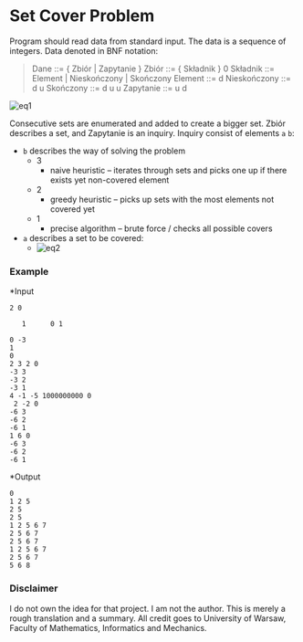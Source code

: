# Set Cover Problem

Program should read data from standard input. The data is a sequence of integers.
Data denoted in BNF notation:
> Dane ::= { Zbiór | Zapytanie }
> Zbiór ::= { Składnik } 0
> Składnik ::= Element | Nieskończony | Skończony
> Element ::= d
> Nieskończony ::= d u
> Skończony ::= d u u
> Zapytanie ::= u d

![eq1](https://latex.codecogs.com/gif.latex?d&space;\in&space;\mathbb{N}\setminus&space;\{0\}&space;\\&space;but&space;\&space;d&space;\&space;in&space;\&space;Zapytanie&space;\&space;\in&space;\{1,2,3\}\\&space;u&space;\in&space;\mathbb{Z}_{-}\\&space;Zbior&space;\&space;(set)&space;\&space;is&space;\&space;a&space;\&space;sum&space;\&space;of&space;\&space;subsets:\\&space;*&space;a&space;\&space;-the&space;\&space;subset&space;\&space;is&space;\&space;\{a\}\\&space;*&space;a&space;\&space;b&space;\&space;-the&space;\&space;subset&space;\&space;is&space;\&space;\{x|x&space;=&space;a&space;-b*k&space;\&space;for\&space;k\in\mathbb{N}\}\\&space;*&space;a&space;\&space;b&space;\&space;c&space;\&space;-the&space;\&space;subset&space;\&space;is&space;\&space;\{x|x&space;=&space;a&space;-b*k&space;\&space;for\&space;k\in\mathbb{N}\&space;\wedge&space;x&space;\leq&space;-c&space;\}\\)

Consecutive sets are enumerated and added to create a bigger set.
Zbiór describes a set, and Zapytanie is an inquiry.
Inquiry consist of elements `a` `b`:
* `b` describes the way of solving the problem
	* 3
		* naive heuristic – iterates through sets and picks one up if there exists yet non-covered element
	* 2
		* greedy heuristic – picks up sets with the most elements not covered yet
	* 1
		* precise algorithm – brute force / checks all possible covers
* `a` describes a set to be covered:
	* ![eq2](https://latex.codecogs.com/gif.latex?\{x\in\mathbb{N}|1\leq&space;x&space;\leq-a&space;\})

### Example

*Input
```
2 0

   1      0 1
 
0 -3
1
0
2 3 2 0
-3 3
-3 2
-3 1
4 -1 -5 1000000000 0
 2 -2 0
-6 3
-6 2
-6 1
1 6 0
-6 3
-6 2
-6 1
```
*Output
```
0
1 2 5
2 5
2 5
1 2 5 6 7
2 5 6 7
2 5 6 7
1 2 5 6 7
2 5 6 7
5 6 8
```
### Disclaimer

I do not own the idea for that project. I am not the author. This is merely a rough translation and a summary.
All credit goes to University of Warsaw, Faculty of Mathematics, Informatics and Mechanics.